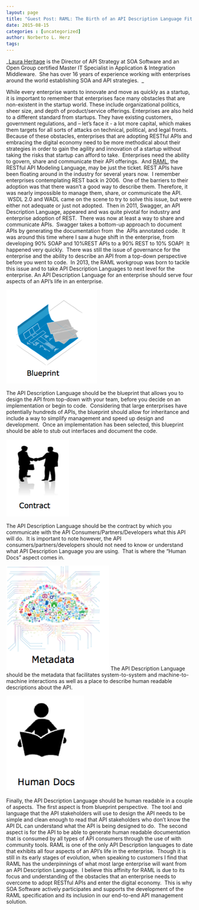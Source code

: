 ```yaml
---
layout: page
title: "Guest Post: RAML: The Birth of an API Description Language Fit for the Enterprise"
date: 2015-08-15
categories : [uncategorized]
author: Norberto L. Herz
tags:
---
```


_[Laura Heritage](https://twitter.com/heritagelaura) is the Director of API Strategy at SOA Software and an Open Group certified Master IT Specialist in Application & Integration Middleware.  She has over 16 years of experience working with enterprises around the world establishing SOA and API strategies.  _

While every enterprise wants to innovate and move as quickly as a startup, it is important to remember that enterprises face many obstacles that are non-existent in the startup world. These include organizational politics, sheer size, and depth of product/service offerings. Enterprises are also held to a different standard from startups. They have existing customers, government regulations, and – let’s face it - a lot more capital, which makes them targets for all sorts of attacks on technical, political, and legal fronts. Because of these obstacles, enterprises that are adopting RESTful APIs and embracing the digital economy need to be more methodical about their strategies in order to gain the agility and innovation of a startup without taking the risks that startup can afford to take.  Enterprises need the ability to govern, share and communicate their API offerings.  And [RAML](http://raml.org), the RESTful API Modeling Language, may be just the ticket. REST APIs have been floating around in the industry for several years now.  I remember enterprises contemplating REST back in 2006\.  One of the barriers to their adoption was that there wasn’t a good way to describe them. Therefore, it was nearly impossible to manage them, share, or communicate the API.  WSDL 2.0 and WADL came on the scene to try to solve this issue, but were either not adequate or just not adopted.  Then in 2011, Swagger, an API Description Language, appeared and was quite pivotal for industry and enterprise adoption of REST.  There was now at least a way to share and communicate APIs.  Swagger takes a bottom-up approach to document APIs by generating the documentation from  the  APIs annotated code.  It was around this time where I saw a huge shift in the enterprise, from developing 90% SOAP and 10%REST APIs to a 90% REST to 10% SOAP!  It happened very quickly.  There was still the issue of governance for the enterprise and the ability to describe an API from a top-down perspective before you went to code.  In 2013, the RAML workgroup was born to tackle this issue and to take API Description Languages to next level for the enterprise. An API Description Language for an enterprise should serve four aspects of an API’s life in an enterprise.

![blueprint.png](/post_images/blueprint.png "blueprint.png")

The API Description Language should be the blueprint that allows you to design the API from top-down with your team, before you decide on an implementation or begin to code.  Considering that large enterprises have potentially hundreds of APIs, the blueprint should allow for inheritance and include a way to simplify management and speed up design and development.  Once an implementation has been selected, this blueprint should be able to stub out interfaces and document the code.

![contract.png](/post_images/contract.png "contract.png")

The API Description Language should be the contract by which you communicate with the API Consumers/Partners/Developers what this API will do.  It is important to note however, the API consumers/partners/developers should not need to know or understand what API Description Language you are using.  That is where the “Human Docs” aspect comes in.

![metadata.png](/post_images/metadata.png "metadata.png") The API Description Language should be the metadata that facilitates system-to-system and machine-to-machine interactions as well as a place to describe human readable descriptions about the API.

![human-doc.png](/post_images/human-doc.png "human-doc.png")

Finally, the API Description Language should be human readable in a couple of aspects.  The first aspect is from blueprint perspective.  The tool and language that the API stakeholders will use to design the API needs to be simple and clean enough to read that API stakeholders who don’t know the API DL can understand what the API is being designed to do.  The second aspect is for the API to be able to generate human readable documentation that is consumed by all types of API consumers through the use of with community tools. RAML is one of the only API Description languages to date that exhibits all four aspects of an API’s life in the enterprise.  Though it is still in its early stages of evolution, when speaking to customers I find that RAML has the underpinnings of what most large enterprise will want from an API Description Language.  I believe this affinity for RAML is due to its focus and understanding of the obstacles that an enterprise needs to overcome to adopt RESTful APIs and enter the digital economy.  This is why SOA Software actively participates and supports the development of the RAML specification and its inclusion in our end-to-end API management solution.